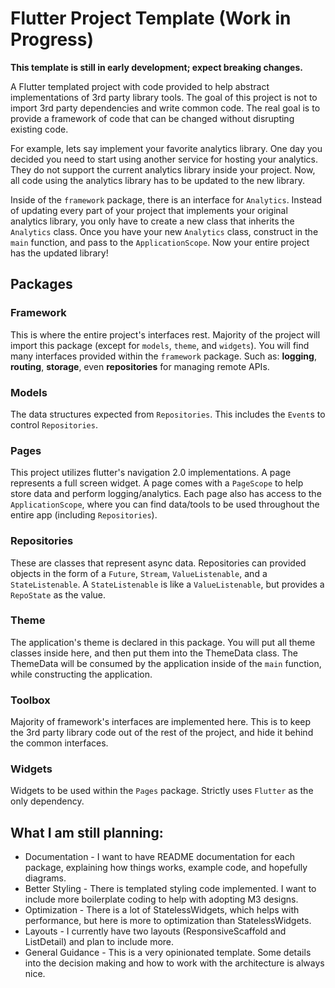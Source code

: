 # Flutter Project Template (Work in Progress)

**This template is still in early development; expect breaking changes.**

A Flutter templated project with code provided to help abstract implementations of 3rd party library tools. The goal of
this project is not to import 3rd party dependencies and write common code. The real goal is to provide a framework
of code that can be changed without disrupting existing code. 

For example, lets say implement your favorite analytics library. One day you decided you need to start using another 
service for hosting your analytics. They do not support the current analytics library inside your project. Now,
all code using the analytics library has to be updated to the new library.

Inside of the `framework` package, there is an interface for `Analytics`. Instead of updating every part of your project
that implements your original analytics library, you only have to create a new class that inherits the `Analytics` class.
Once you have your new `Analytics` class, construct in the `main` function, and pass to the `ApplicationScope`. Now your
entire project has the updated library!

## Packages

### Framework

This is where the entire project's interfaces rest. Majority of the project will import this package (except for `models`,
`theme`, and `widgets`). You will find many interfaces provided within the `framework` package. Such as: **logging**, **routing**, **storage**, even
**repositories** for managing remote APIs.

### Models

The data structures expected from `Repositories`. This includes the `Event`s to control `Repositories`.

### Pages

This project utilizes flutter's navigation 2.0 implementations. A page represents a full screen widget. A page comes with
a `PageScope` to help store data and perform logging/analytics. Each page also has access to the `ApplicationScope`, where
you can find data/tools to be used throughout the entire app (including `Repositories`).

### Repositories

These are classes that represent async data. Repositories can provided objects in the form of a `Future`, `Stream`,
`ValueListenable`, and a `StateListenable`. A `StateListenable` is like a `ValueListenable`, but provides a `RepoState` 
as the value.

### Theme

The application's theme is declared in this package. You will put all theme classes inside here, and then put them into
the ThemeData class. The ThemeData will be consumed by the application inside of the `main` function, while constructing
the application.

### Toolbox

Majority of framework's interfaces are implemented here. This is to keep the 3rd party library code out of the rest of 
the project, and hide it behind the common interfaces.

### Widgets

Widgets to be used within the `Pages` package. Strictly uses `Flutter` as the only dependency.

## What I am still planning:
* Documentation - I want to have README documentation for each package, explaining how things works, example code, and hopefully diagrams.
* Better Styling - There is templated styling code implemented. I want to include more boilerplate coding to help with adopting M3 designs.
* Optimization - There is a lot of StatelessWidgets, which helps with performance, but here is more to optimization than StatelessWidgets.
* Layouts - I currently have two layouts (ResponsiveScaffold and ListDetail) and plan to include more.
* General Guidance - This is a very opinionated template. Some details into the decision making and how to work with the architecture is always nice.
